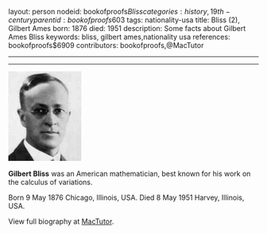 layout: person
nodeid: bookofproofs$Bliss
categories: history,19th-century
parentid: bookofproofs$603
tags: nationality-usa
title: Bliss (2), Gilbert Ames
born: 1876
died: 1951
description: Some facts about Gilbert Ames Bliss
keywords: bliss, gilbert ames,nationality usa
references: bookofproofs$6909
contributors: bookofproofs,@MacTutor

---


---

![Bliss.jpg](https://github.com/bookofproofs/bookofproofs.github.io/blob/main/_sources/_assets/images/portraits/Bliss.jpg?raw=true)

**Gilbert Bliss** was an American mathematician, best known for his work on the calculus of variations.

Born 9 May 1876 Chicago, Illinois, USA. Died 8 May 1951 Harvey, Illinois, USA.


View full biography at [MacTutor](https://mathshistory.st-andrews.ac.uk/Biographies/Bliss/).